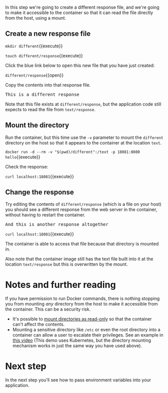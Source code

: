 In this step we're going to create a different response file, and we're going to make it accessible to the container so that it can read the file directly from the host, using a mount. 

## Create a new response file

`mkdir different`{{execute}}

`touch different/response`{{execute}}

Click the blue link below to open this new file that you have just created:

`different/response`{{open}}

Copy the contents into that response file.

<pre class="file" data-filename="different/response" data-target="replace">
This is a different response
</pre>

Note that this file exists at `different/response`, but the application code still expects to read the file from `text/response`.

## Mount the directory

Run the container, but this time use the `-v` parameter to mount the `different` directory on the host so that it appears to the container at the location `text`.

`docker run -d --rm -v "$(pwd)/different":/text -p 18081:8080 hello`{{execute}}

Check the response:

`curl localhost:18081`{{execute}}

## Change the response

Try editing the contents of `different/response` (which is a file on your host) you should see a different response from the web server in the container, without having to restart the container.

<pre class="file" data-filename="different/response" data-target="replace">
And this is another response altogether
</pre>

`curl localhost:18081`{{execute}}

The container is able to access that file because that directory is mounted in.

Also note that the container image still has the text file built into it at the location `text/response` but this is overwritten by the mount.

# Notes and further reading

If you have permission to run Docker commands, there is nothing stopping you from mounting *any* directory from the host to make it accessible from the container. This can be a security risk.

* It's possible to [mount directories as read-only](https://docs.docker.com/storage/volumes/#use-a-read-only-volume) so that the container can't affect the contents.
* Mounting a sensitive directory like `/etc` or even the root directory into a container can allow a user to escalate their privileges. See an example in [this video](https://youtu.be/ltrV-Qmh3oY?t=700) (This demo uses Kubernetes, but the directory mounting mechanism works in just the same way you have used above).

# Next step

In the next step you'll see how to pass environment variables into your application.
